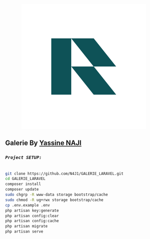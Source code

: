 <p align="center"><a href="#"><img src="/public/images/logo/logo-svg.svg" width="400" alt="Galerie Logo"></a></p>

## Galerie By [Yassine NAJI](https://www.linkedin.com/in/yassinenaji0/)


###  *`Project SETUP:`*

```sh

git clone https://github.com/N4J1/GALERIE_LARAVEL.git
cd GALERIE_LARAVEL
composer install
composer update
sudo chgrp -R www-data storage bootstrap/cache
sudo chmod -R ug+rwx storage bootstrap/cache
cp .env.example .env
php artisan key:generate
php artisan config:clear
php artisan config:cache
php artisan migrate
php artisan serve

```

